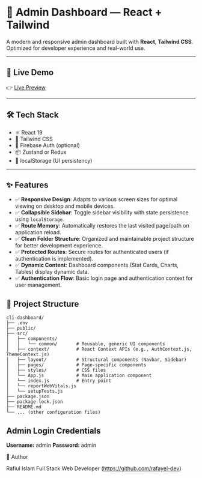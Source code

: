 # 🧠 Admin Dashboard — React + Tailwind

A modern and responsive admin dashboard built with **React**, **Tailwind CSS**. Optimized for developer experience and real-world use. 

---

## 🚀 Live Demo

👉 [Live Preview](https://cli-dashboard.vercel.app/)

---

## 🛠️ Tech Stack

- ⚛️ React 19
- 🎨 Tailwind CSS
- 🔐 Firebase Auth (optional)
- 📦 Zustand or Redux
- 💾 localStorage (UI persistency)

---

## ✨ Features

- ✅ **Responsive Design**: Adapts to various screen sizes for optimal viewing on desktop and mobile devices.
- ✅ **Collapsible Sidebar**: Toggle sidebar visibility with state persistence using `localStorage`.
- ✅ **Route Memory**: Automatically restores the last visited page/path on application reload.
- ✅ **Clean Folder Structure**: Organized and maintainable project structure for better development experience.
- ✅ **Protected Routes**: Secure routes for authenticated users (if authentication is implemented).
- ✅ **Dynamic Content**: Dashboard components (Stat Cards, Charts, Tables) display dynamic data.
- ✅ **Authentication Flow**: Basic login page and authentication context for user management.

## 📁 Project Structure

```
cli-dashboard/
├── .env
├── public/
├── src/
│   ├── components/
│   │   └── common/       # Reusable, generic UI components
│   ├── context/          # React Context APIs (e.g., AuthContext.js, ThemeContext.js)
│   ├── layout/           # Structural components (Navbar, Sidebar)
│   ├── pages/            # Page-specific components
│   ├── styles/           # CSS files
│   └── App.js            # Main application component
│   └── index.js          # Entry point
│   └── reportWebVitals.js
│   └── setupTests.js
├── package.json
├── package-lock.json
├── README.md
└── ... (other configuration files)
```

## Admin Login Credentials

**Username:** admin
**Password:** admin

👤 Author

Rafiul Islam
Full Stack Web Developer
(https://github.com/rafayel-dev)
